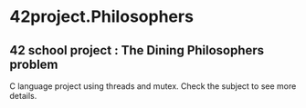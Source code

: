 # 42project.Philosophers

## 42 school project : The Dining Philosophers problem

C language project using threads and mutex.
Check the subject to see more details.